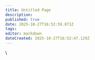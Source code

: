 ```yaml
---
title: Untitled Page
description: 
published: true
date: 2025-10-27T16:52:59.871Z
tags: 
editor: markdown
dateCreated: 2025-10-27T16:52:47.129Z
---
```


\\